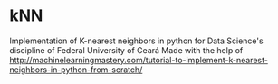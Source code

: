 # kNN
Implementation of K-nearest neighbors in python for Data Science's discipline of Federal University of Ceará
Made with  the help of http://machinelearningmastery.com/tutorial-to-implement-k-nearest-neighbors-in-python-from-scratch/
